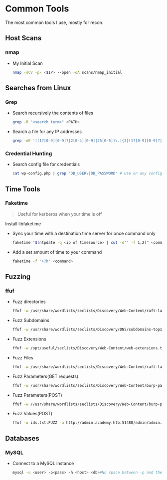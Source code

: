 # Common Tools
The most common tools I use, mostly for recon.

## Host Scans
### nmap
* My Initial Scan
  ```bash
  nmap -sCV -p- <$IP> --open -oA scans/nmap_initial
  ```

## Searches from Linux
### Grep
* Search recursively the contents of files
  ```bash
  grep -R "<search term>" <PATH>
  ```
* Search a file for any IP addresses
  ```bash
  grep -oE '((1?[0-9][0-9]?|2[0-4][0-9]|25[0-5])\.){3}(1?[0-9][0-9]?|2[0-4][0-9]|25[0-5])' FILE
  ```
### Credential Hunting
* Search config file for credentials
  ```bash
  cat wp-config.php | grep 'DB_USER\|DB_PASSWORD' # Use on any config files you find in /var
  ```
## Time Tools
### Faketime
> Useful for kerberos when your time is off  

Install libfaketime
* Sync your time with a destination time server for once command only
  ```bash
  faketime "$(ntpdate -q <ip of timesource> | cut -d'' -f 1,2)" <command>
  ```
* Add a set amount of time to your command
  ```bash
  faketime -f '+7h' <command>
  ```
## Fuzzing
### ffuf
* Fuzz directories
  ```bash
  ffuf -w /usr/share/wordlists/seclists/Discovery/Web-Content/raft-large-directories-lowercase.txt:FUZZ -u http://<Domain or IP>/FUZZ -ac
  ```
* Fuzz Subdomains
  ```bash
  ffuf -w /usr/share/wordlists/seclists/Discovery/DNS/subdomains-top1million-110000.txt -u http://<Domain or IP> -H "Host:FUZZ.<Domain or IP" -ac
  ```
* Fuzz Extensions
  ```bash
  ffuf -w /opt/useful/seclists/Discovery/Web-Content/web-extensions.txt:FUZZ -u http://SERVER_IP:PORT/blog/indexFUZZ
  ```
* Fuzz Files
  ```bash
  ffuf -w /usr/share/wordlists/seclists/Discovery/Web-Content/raft-large-files.txt -u http://<Domain or IP>/FUZZ -e .php,.html,.txt -ac
  ```
* Fuzz Parameters(GET requests)
  ```bash
  ffuf -w /usr/share/wordlists/seclists/Discovery/Web-Content/burp-parameter-names.txt:FUZZ -u http://admin.academy.htb:51480/admin/admin.php\?FUZZ\=key -ac
  ```
* Fuzz Parameters(POST)
  ```bash
  ffuf -w //usr/share/wordlists/seclists/Discovery/Web-Content/burp-parameter-names.txt:FUZZ -u http://admin.academy.htb:51480/admin/admin.php -X POST -d 'FUZZ=key' -H 'Content-Type: application/x-www-form-urlencoded' -ac
  ```
* Fuzz Values(POST)
  ```bash
  ffuf -w ids.txt:FUZZ -u http://admin.academy.htb:51480/admin/admin.php -X POST -d 'id=FUZZ' -H 'Content-Type: application/x-www-form-urlencoded' -ac
  ```
## Databases
### MySQL
* Connect to a MySQL instance
  ```bash
  mysql -u <user> -p<pass> -h <host> <db>#No space between -p and the password (ex: -pPassword)
  ```

